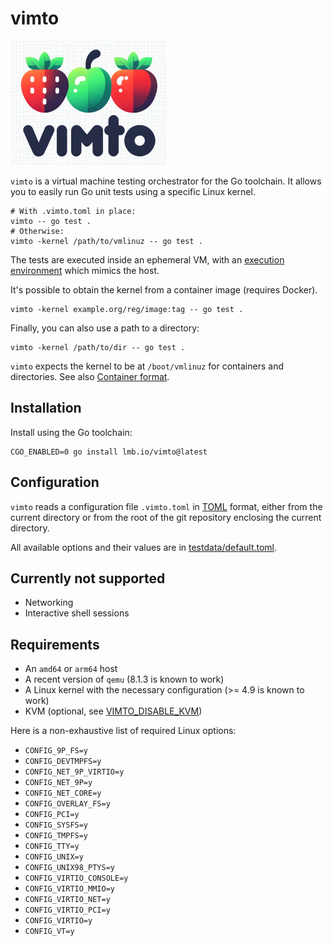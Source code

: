 # vimto

![vimto logo](logo.png "vimto: virtual machine testing orchestrator")

`vimto` is a virtual machine testing orchestrator for the Go toolchain. It allows you to easily run Go unit tests using a specific Linux kernel.

```shell
# With .vimto.toml in place:
vimto -- go test .
# Otherwise:
vimto -kernel /path/to/vmlinuz -- go test .
```

The tests are executed inside an ephemeral VM, with an [execution environment](docs/environment.md) which mimics the host.

It's possible to obtain the kernel from a container image (requires Docker).

```shell
vimto -kernel example.org/reg/image:tag -- go test .
```

Finally, you can also use a path to a directory:

```shell
vimto -kernel /path/to/dir -- go test .
```

`vimto` expects the kernel to be at `/boot/vmlinuz` for containers and directories.
See also [Container format](docs/container.md).

## Installation

Install using the Go toolchain:

```shell
CGO_ENABLED=0 go install lmb.io/vimto@latest
```

## Configuration

`vimto` reads a configuration file `.vimto.toml` in [TOML] format, either from the current directory or from the root of the git repository enclosing the current directory.

All available options and their values are in [testdata/default.toml](./testdata/default.toml).

## Currently not supported

* Networking
* Interactive shell sessions

## Requirements

* An `amd64` or `arm64` host
* A recent version of `qemu` (8.1.3 is known to work)
* A Linux kernel with the necessary configuration (>= 4.9 is known to work)
* KVM (optional, see [VIMTO_DISABLE_KVM](docs/tips.md))

Here is a non-exhaustive list of required Linux options:

* `CONFIG_9P_FS=y`
* `CONFIG_DEVTMPFS=y`
* `CONFIG_NET_9P_VIRTIO=y`
* `CONFIG_NET_9P=y`
* `CONFIG_NET_CORE=y`
* `CONFIG_OVERLAY_FS=y`
* `CONFIG_PCI=y`
* `CONFIG_SYSFS=y`
* `CONFIG_TMPFS=y`
* `CONFIG_TTY=y`
* `CONFIG_UNIX=y`
* `CONFIG_UNIX98_PTYS=y`
* `CONFIG_VIRTIO_CONSOLE=y`
* `CONFIG_VIRTIO_MMIO=y`
* `CONFIG_VIRTIO_NET=y`
* `CONFIG_VIRTIO_PCI=y`
* `CONFIG_VIRTIO=y`
* `CONFIG_VT=y`

[TOML]: https://toml.io/en/v1.0.0